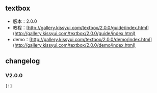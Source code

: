 ## textbox

* 版本：2.0.0
* 教程：[http://gallery.kissyui.com/textbox/2.0.0/guide/index.html](http://gallery.kissyui.com/textbox/2.0.0/guide/index.html)
* demo：[http://gallery.kissyui.com/textbox/2.0.0/demo/index.html](http://gallery.kissyui.com/textbox/2.0.0/demo/index.html)

## changelog

### V2.0.0

    [!]


